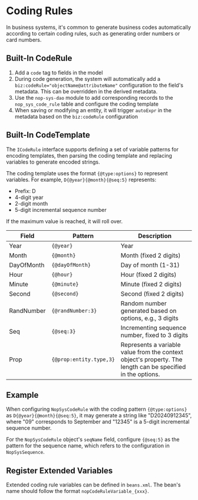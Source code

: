 # Coding Rules

In business systems, it's common to generate business codes automatically according to certain coding rules, such as generating order numbers or card numbers.

## Built-In CodeRule

1. Add a `code` tag to fields in the model
2. During code generation, the system will automatically add a `biz:codeRule="objectName@attributeName"` configuration to the field's metadata. This can be overridden in the derived metadata.
3. Use the `nop-sys-dao` module to add corresponding records to the `nop_sys_code_rule` table and configure the coding template
4. When saving or modifying an entity, it will trigger `autoExpr` in the metadata based on the `biz:codeRule` configuration

## Built-In CodeTemplate

The `ICodeRule` interface supports defining a set of variable patterns for encoding templates, then parsing the coding template and replacing variables to generate encoded strings.

The coding template uses the format `{@type:options}` to represent variables. For example, `D{@year}{@month}{@seq:5}` represents:

- Prefix: D
- 4-digit year
- 2-digit month
- 5-digit incremental sequence number

If the maximum value is reached, it will roll over.

| Field | Pattern | Description |
|-------|---------|-------------|
| Year | `{@year}` | Year |
| Month | `{@month}` | Month (fixed 2 digits) |
| DayOfMonth | `{@dayOfMonth}` | Day of month (1-31) |
| Hour | `{@hour}` | Hour (fixed 2 digits) |
| Minute | `{@minute}` | Minute (fixed 2 digits) |
| Second | `{@second}` | Second (fixed 2 digits) |
| RandNumber | `{@randNumber:3}` | Random number generated based on options, e.g., 3 digits |
| Seq | `{@seq:3}` | Incrementing sequence number, fixed to 3 digits |
| Prop | `{@prop:entity.type,3}` | Represents a variable value from the context object's property. The length can be specified in the options.

## Example
When configuring `NopSysCodeRule` with the coding pattern `{@type:options}` as `D{@year}{@month}{@seq:5}`, it may generate a string like "D20240912345", where "09" corresponds to September and "12345" is a 5-digit incremental sequence number.

For the `NopSysCodeRule` object's `seqName` field, configure `{@seq:5}` as the pattern for the sequence name, which refers to the configuration in `NopSysSequence`.

## Register Extended Variables

Extended coding rule variables can be defined in `beans.xml`. The bean's name should follow the format `nopCodeRuleVariable_{xxx}`.
